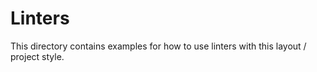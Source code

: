 # Linters

This directory contains examples for how to use linters
with this layout / project style.
